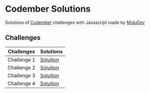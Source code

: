 # Codember Solutions

Solutions of [Codember](https://codember.dev) challenges with Javascript made by [MiduDev](https://twitch.com/midudev)

## Challenges

| Challenges | Solutions |
| --- | --- |
| Challenge 1 | [Solution](/challenge01/) |
| Challenge 2 | [Solution](/challenge02/) |
| Challenge 3 | [Solution](/challenge03/) |
| Challenge 4 | [Solution](/challenge04/) |
